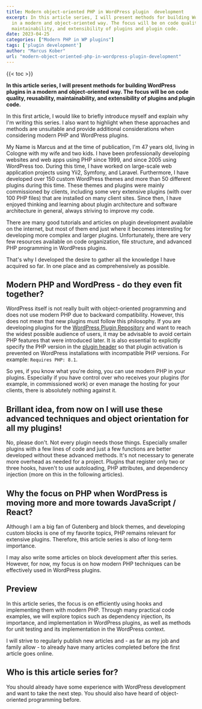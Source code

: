 ```yaml
---
title: Modern object-oriented PHP in WordPress plugin  development
excerpt: In this article series, I will present methods for building WordPress plugins
  in a modern and object-oriented way. The focus will be on code quality, reusability,
  maintainability, and extensibility of plugins and plugin code.
date: 2023-04-25
categories: ["Modern PHP in WP plugins"]
tags: ['plugin development']
author: "Marcus Kober"
url: "modern-object-oriented-php-in-wordpress-plugin-development"
---
```


{{< toc >}}

**In this article series, I will present methods for building WordPress plugins in a modern and object-oriented way. The focus will be on code quality, reusability, maintainability, and extensibility of plugins and plugin code.**

In this first article, I would like to briefly introduce myself and explain why I'm writing this series. I also want to highlight when these approaches and methods are unsuitable and provide additional considerations when considering modern PHP and WordPress plugins.

My Name is Marcus and at the time of publication, I'm 47 years old, living in Cologne with my wife and two kids. I have been professionally developing websites and web apps using PHP since 1999, and since 2005 using WordPress too. During this time, I have worked on large-scale web application projects using Yii2, Symfony, and Laravel. Furthermore, I have developed over 150 custom WordPress themes and more than 50 different plugins during this time. These themes and plugins were mainly commissioned by clients, including some very extensive plugins (with over 100 PHP files) that are installed on many client sites. Since then, I have enjoyed thinking and learning about plugin architecture and software architecture in general, always striving to improve my code.

There are many good tutorials and articles on plugin development available on the internet, but most of them end just where it becomes interesting for developing more complex and larger plugins. Unfortunately, there are very few resources available on code organization, file structure, and advanced PHP programming in WordPress plugins.

That's why I developed the desire to gather all the knowledge I have acquired so far. In one place and as comprehensively as possible.

## Modern PHP and WordPress - do they even fit together?

WordPress itself is not really built with object-oriented programming and does not use modern PHP due to backward compatibility. However, this does not mean that new plugins must follow this philosophy. If you are developing plugins for the [WordPress Plugin Repository](https://wordpress.org/plugins/) and want to reach the widest possible audience of users, it may be advisable to avoid certain PHP features that were introduced later. It is also essential to explicitly specify the PHP version in the [plugin header](https://developer.wordpress.org/plugins/plugin-basics/header-requirements/) so that plugin activation is prevented on WordPress installations with incompatible PHP versions. For example: `Requires PHP: 8.1`.

So yes, if you know what you're doing, you can use modern PHP in your plugins. Especially if you have control over who receives your plugins (for example, in commissioned work) or even manage the hosting for your clients, there is absolutely nothing against it.

## Brillant idea, from now on I will use these advanced techniques and object orientation for all my plugins!

No, please don't. Not every plugin needs those things. Especially smaller plugins with a few lines of code and just a few functions are better developed without these advanced methods. It's not necessary to generate more overhead as needed for a project. Plugins that register only two or three hooks, haven't to use autoloading, PHP attributes, and dependency injection (more on this in the following articles).

## Why the focus on PHP when WordPress is moving more and more towards JavaScript / React?

Although I am a big fan of Gutenberg and block themes, and developing custom blocks is one of my favorite topics, PHP remains relevant for extensive plugins. Therefore, this article series is also of long-term importance.

I may also write some articles on block development after this series. However, for now, my focus is on how modern PHP techniques can be effectively used in WordPress plugins.

## Preview

In this article series, the focus is on efficiently using hooks and implementing them with modern PHP. Through many practical code examples, we will explore topics such as dependency injection, its importance, and implementation in WordPress plugins, as well as methods for unit testing and its implementation in the WordPress context.

I will strive to regularly publish new articles and - as far as my job and family allow - to already have many articles completed before the first article goes online. 

## Who is this article series for?

You should already have some experience with WordPress development and want to take the next step. You should also have heard of object-oriented programming before.
